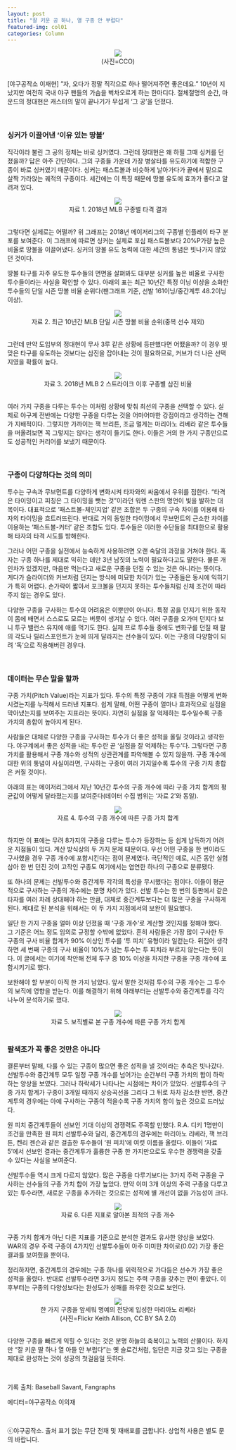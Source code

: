 ```yaml
---
layout: post
title: "잘 키운 공 하나, 열 구종 안 부럽다"
featured-img: col01
categories: Column
---
```


<center>
<img src="https://user-images.githubusercontent.com/46837834/55618750-36769300-57d2-11e9-85a5-b47545b44141.jpg">
</center>
<center>(사진=CCO)</center>
<br>

[야구공작소 이재현] ”자, 오다가 정말 직각으로 하나 떨어져주면 좋은데요.” 10년이 지났지만 여전히 국내 야구 팬들의 가슴을 벅차오르게 하는 한마디다. 절체절명의 순간, 마운드의 정대현은 캐스터의 말이 끝나기가 무섭게 ‘그 공’을 던졌다.

<br>

### 싱커가 이끌어낸 ‘이유 있는 땅볼’
직각이라 불린 그 공의 정체는 바로 싱커였다. 그런데 정대현은 왜 하필 그때 싱커를 던졌을까? 답은 아주 간단하다. 그의 구종들 가운데 가장 병살타를 유도하기에 적합한 구종이 바로 싱커였기 때문이다. 싱커는 패스트볼과 비슷하게 날아가다가 끝에서 밑으로 살짝 가라앉는 궤적의 구종이다. 세간에는 이 특징 때문에 땅볼 유도에 효과가 좋다고 알려져 있다.

<center>
<img src="https://user-images.githubusercontent.com/46837834/55619146-18f5f900-57d3-11e9-88c8-db82d9e5107b.jpg">
</center>
<center>자료 1. 2018년 MLB 구종별 타격 결과</center>
<br>

그렇다면 실제로는 어떨까? 위 그래프는 2018년 메이저리그의 구종별 인플레이 타구 분포를 보여준다. 이 그래프에 따르면 싱커는 실제로 포심 패스트볼보다 20%P가량 높은 비율로 땅볼을 이끌어냈다. 싱커의 땅볼 유도 능력에 대한 세간의 통념은 빗나가지 않았던 것이다.

땅볼 타구를 자주 유도한 투수들의 면면을 살펴봐도 대부분 싱커를 높은 비율로 구사한 투수들이라는 사실을 확인할 수 있다. 아래의 표는 최근 10년간 특정 이닝 이상을 소화한 투수들의 단일 시즌 땅볼 비율 순위다(팬그래프 기준, 선발 161이닝/중간계투 48.2이닝 이상).

<center>
<img src="https://user-images.githubusercontent.com/46837834/55619361-7be79000-57d3-11e9-98ab-fb966624d3bf.jpg">
</center>
<center>자료 2. 최근 10년간 MLB 단일 시즌 땅볼 비율 순위(중복 선수 제외)</center>
<br>

그런데 만약 도입부의 정대현이 무사 3루 같은 상황에 등판했다면 어땠을까? 이 경우 빗맞은 타구를 유도하는 것보다는 삼진을 잡아내는 것이 필요하므로, 커브가 더 나은 선택지였을 확률이 높다.

<center>
<img src="https://user-images.githubusercontent.com/46837834/55619514-cc5eed80-57d3-11e9-9f19-3b3c20b21758.jpg">
</center>
<center>자료 3. 2018년 MLB 2 스트라이크 이후 구종별 삼진 비율</center>
<br>

여러 가지 구종을 다루는 투수는 이처럼 상황에 맞춰 최선의 구종을 선택할 수 있다. 실제로 야구계 전반에는 다양한 구종을 다루는 것을 어마어마한 강점이라고 생각하는 견해가 지배적이다. 그렇지만 가까이는 잭 브리튼, 조금 멀게는 마리아노 리베라 같은 투수들을 떠올려보면 꼭 그렇지는 않다는 생각이 들기도 한다. 이들은 거의 한 가지 구종만으로도 성공적인 커리어를 보냈기 때문이다.

<br>

### 구종이 다양하다는 것의 의미
투수는 구속과 무브먼트를 다양하게 변화시켜 타자와의 싸움에서 우위를 점한다. “타격은 타이밍이고 피칭은 그 타이밍을 뺏는 것”이라던 워렌 스판의 명언이 빛을 발하는 대목이다. 대표적으로 ‘패스트볼-체인지업’ 같은 조합은 두 구종의 구속 차이를 이용해 타자의 타이밍을 흐트러뜨린다. 반대로 거의 동일한 타이밍에서 무브먼트의 근소한 차이를 이용하는 ‘패스트볼-커터’ 같은 조합도 있다. 투수들은 이러한 수단들을 최대한으로 활용해 타자의 타격 시도를 방해한다.

그러나 어떤 구종을 실전에서 능숙하게 사용하려면 오랜 숙달의 과정을 거쳐야 한다. 혹자는 구종 하나를 제대로 익히는 데만 3년 남짓의 노력이 필요하다고도 말한다. 물론 개인차가 있겠지만, 마음만 먹는다고 새로운 구종을 던질 수 있는 것은 아니라는 뜻이다. 게다가 슬라이더와 커브처럼 던지는 방식에 미묘한 차이가 있는 구종들은 동시에 익히기가 특히 어렵다. 손가락이 짧아서 포크볼을 던지지 못하는 투수들처럼 신체 조건이 따라주지 않는 경우도 있다.

다양한 구종을 구사하는 투수의 어려움은 이뿐만이 아니다. 특정 공을 던지기 위한 동작이 몸에 배면서 스스로도 모르는 버릇이 생겨날 수 있다. 여러 구종을 오가며 던지다 보니 투구 밸런스 유지에 애를 먹기도 한다. 실제 프로 투수들 중에도 변화구를 던질 때 팔의 각도나 릴리스포인트가 눈에 띄게 달라지는 선수들이 있다. 이는 구종의 다양함이 되려 ‘독’으로 작용해버린 경우다.

<br>

### 데이터는 무슨 말을 할까
구종 가치(Pitch Value)라는 지표가 있다. 투수의 특정 구종이 기대 득점을 어떻게 변화시켰는지를 누적해서 드러낸 지표다. 쉽게 말해, 어떤 구종이 얼마나 효과적으로 실점을 막아냈는지를 보여주는 지표라는 뜻이다. 자연히 실점을 잘 억제하는 투수일수록 구종 가치의 총합이 높아지게 된다.

사람들은 대체로 다양한 구종을 구사하는 투수가 더 좋은 성적을 올릴 것이라고 생각한다. 야구계에서 좋은 성적을 내는 투수란 곧 ‘실점을 잘 억제하는 투수’다. 그렇다면 구종 가치를 활용해서 구종 개수와 성적의 상관관계를 파악해볼 수 있지 않을까. 구종 개수에 대한 위의 통념이 사실이라면, 구사하는 구종이 여러 가지일수록 투수의 구종 가치 총합은 커질 것이다.

아래의 표는 메이저리그에서 지난 10년간 투수의 구종 개수에 따라 구종 가치 합계의 평균값이 어떻게 달라졌는지를 보여준다(데이터 수집 범위는 ‘자료 2’와 동일).

<center>
<img src="https://user-images.githubusercontent.com/46837834/55619701-38d9ec80-57d4-11e9-8e2c-277bc3c4ce06.jpg">
</center>
<center>자료 4. 투수의 구종 개수에 따른 구종 가치 합계</center>
<br>

하지만 이 표에는 무려 8가지의 구종을 다루는 투수가 등장하는 등 쉽게 납득하기 어려운 지점들이 있다. 계산 방식상의 두 가지 문제 때문이다. 우선 어떤 구종을 한 번이라도 구사했을 경우 구종 개수에 포함시킨다는 점이 문제였다. 극단적인 예로, 시즌 동안 실험 삼아 한 번 던진 것이 고작인 구종도 여기에서는 염연한 하나의 구종으로 분류됐다. 

또 하나의 문제는 선발투수와 중간계투 각각의 특성을 무시했다는 점이다. 이들이 평균적으로 구사하는 구종의 개수에는 분명 차이가 있다. 선발 투수는 한 번의 등판에서 같은 타자를 여러 차례 상대해야 하는 만큼, 대체로 중간계투보다는 더 많은 구종을 구사하게 된다. 제대로 된 분석을 위해서는 이 두 가지 지점에서의 보완이 필요했다. 

일단 한 가지 구종을 얼마 이상 던졌을 때 ‘구종 개수’로 계산할 것인지를 정해야 했다. 그 기준은 어느 정도 임의로 규정할 수밖에 없었다. 흔히 사람들은 가장 많이 구사한 두 구종의 구사 비율 합계가 90% 이상인 투수를 ‘투 피치’ 유형이라 일컫는다. 뒤집어 생각하면 세 번째 구종의 구사 비율이 10%가 넘는 투수는 투 피치라 부르지 않는다는 뜻이다. 이 글에서는 여기에 착안해 전체 투구 중 10% 이상을 차지한 구종을 구종 개수에 포함시키기로 했다.

보완해야 할 부분이 아직 한 가지 남았다. 앞서 말한 것처럼 투수의 구종 개수는 그 투수의 보직에 영향을 받는다. 이를 해결하기 위해 아래부터는 선발투수와 중간계투를 각각 나누어 분석하기로 했다.

<center>
<img src="https://user-images.githubusercontent.com/46837834/55619798-70489900-57d4-11e9-9462-695d126335ea.jpg">
</center>
<center>자료 5. 보직별로 본 구종 개수에 따른 구종 가치 합계</center>

<br>

### 팔색조가 꼭 좋은 것만은 아니다
결론부터 말해, 다룰 수 있는 구종이 많으면 좋은 성적을 낼 것이라는 추측은 빗나갔다. 선발투수와 중간계투 모두 일정 구종 개수를 넘어가는 순간부터 구종 가치의 합이 하락하는 양상을 보였다. 그러나 하락세가 나타나는 시점에는 차이가 있었다. 선발투수의 구종 가치 합계가 구종이 3개일 때까지 상승곡선을 그리다 그 뒤로 차차 감소한 반면, 중간계투의 경우에는 아예 구사하는 구종이 적을수록 구종 가치의 합이 높은 것으로 드러났다.

원 피치 중간계투들이 선보인 기대 이상의 경쟁력도 주목할 만했다. R.A. 디키 1명만이 조건을 만족한 원 피치 선발투수와 달리, 중간계투의 경우에는 마리아노 리베라, 잭 브리튼, 켄리 젠슨과 같은 걸출한 투수들이 ‘원 피치’에 여럿 이름을 올렸다. 이들이 ‘자료 5’에서 선보인 결과는 중간계투가 훌륭한 구종 한 가지만으로도 우수한 경쟁력을 갖출 수 있다는 사실을 보여준다.

선발투수들 역시 크게 다르지 않았다. 많은 구종을 다루기보다는 3가지 주력 구종을 구사하는 선수들의 구종 가치 합이 가장 높았다. 만약 이미 3개 이상의 주력 구종을 다루고 있는 투수라면, 새로운 구종을 추가하는 것으로는 성적에 별 개선이 없을 가능성이 크다.

<center>
<img src="https://user-images.githubusercontent.com/46837834/55619924-a259fb00-57d4-11e9-878c-fdd04d194360.jpg">
</center>
<center>자료 6. 다른 지표로 알아본 최적의 구종 개수</center>
<br>

구종 가치 합계가 아닌 다른 지표를 기준으로 분석한 결과도 유사한 양상을 보였다. WAR의 경우 주력 구종이 4가지인 선발투수들이 아주 미미한 차이로(0.02) 가장 좋은 결과를 보여줬을 뿐이다.

정리하자면, 중간계투의 경우에는 구종 하나를 위력적으로 가다듬은 선수가 가장 좋은 성적을 올렸다. 반대로 선발투수라면 3가지 정도는 주력 구종을 갖추는 편이 좋았다. 이후부터는 구종의 다양성보다는 완성도가 성패를 좌우한 것으로 보인다.

<center>
<img src="https://user-images.githubusercontent.com/46837834/55619964-bbfb4280-57d4-11e9-91f8-cc08b1c61313.jpg">
</center>
<center>한 가지 구종을 앞세워 명예의 전당에 입성한 마리아노 리베라</center>
<center>(사진=Flickr Keith Allison, CC BY SA 2.0)</center>
<br>

다양한 구종을 빠르게 익힐 수 있다는 것은 분명 하늘의 축복이고 노력의 산물이다. 하지만 “잘 키운 딸 하나 열 아들 안 부럽다”는 옛 슬로건처럼, 일단은 지금 갖고 있는 구종을 제대로 완성하는 것이 성공의 첫걸음일 듯하다. 

<br>

기록 출처: Baseball Savant, Fangraphs

에디터=야구공작소 이의재

<br>

ⓒ야구공작소. 출처 표기 없는 무단 전재 및 재배포를 금합니다. 상업적 사용은 별도 문의 바랍니다.